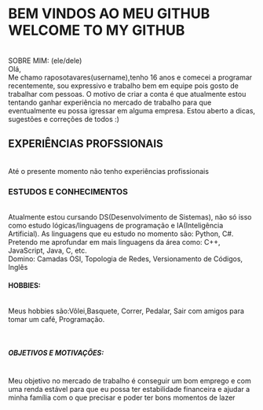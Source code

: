 <h1>BEM VINDOS AO MEU GITHUB<br>WELCOME TO MY GITHUB</h1>
 <br>SOBRE MIM: (ele/dele)
<br>Olá,
<br>Me chamo raposotavares(username),tenho 16 anos e comecei a programar recentemente, sou expressivo e trabalho bem em equipe pois gosto de trabalhar com pessoas. O motivo de criar a conta é que atualmente estou tentando ganhar experiência no mercado de trabalho para que eventualmente eu possa igressar em alguma empresa. Estou aberto a dicas, sugestões e correções de todos :)

<h2> EXPERIÊNCIAS PROFSSIONAIS</h2>
<br>Até o presente momento não tenho experiências profissionais

<h3>ESTUDOS E CONHECIMENTOS</h3>
<br>Atualmente estou cursando DS(Desenvolvimento de Sistemas), não só isso como estudo lógicas/linguagens de programação e IA(Inteligência Artificial). As linguagens que eu estudo no momento são: Python, C#. Pretendo me aprofundar em mais linguagens da área como: C++, JavaScript, Java, C, etc.
<br>Domino:
Camadas OSI, Topologia de Redes, Versionamento de Códigos, Inglês

<h4>HOBBIES:</h4>
<br>Meus hobbies são:Vôlei,Basquete, Correr, Pedalar, Sair com amigos para tomar um café, Programação.

<br><h5>OBJETIVOS E MOTIVAÇÕES:</h5>
<br>Meu objetivo no mercado de trabalho é conseguir um bom emprego e com uma renda estável para que eu possa ter estabilidade financeira e ajudar a minha família com o que precisar e poder ter bons momentos de lazer